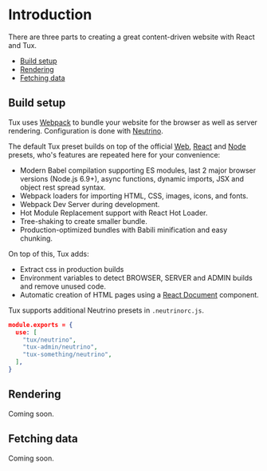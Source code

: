 # Introduction

There are three parts to creating a great content-driven website with React and Tux.

* [Build setup](#build-setup)
* [Rendering](#rendering)
* [Fetching data](#fetching-data)

## Build setup

Tux uses [Webpack](https://webpack.js.org/) to bundle your website for the browser as well as server rendering. Configuration is done with [Neutrino](https://neutrino.js.org/).

The default Tux preset builds on top of the official [Web](https://neutrino.js.org/presets/neutrino-preset-web/), [React](https://neutrino.js.org/presets/neutrino-preset-react/) and [Node](https://neutrino.js.org/presets/neutrino-preset-node/) presets, who's features are repeated here for your convenience:

* Modern Babel compilation supporting ES modules, last 2 major browser versions \(Node.js 6.9+\), async functions, dynamic imports, JSX and object rest spread syntax.
* Webpack loaders for importing HTML, CSS, images, icons, and fonts.
* Webpack Dev Server during development.
* Hot Module Replacement support with React Hot Loader.
* Tree-shaking to create smaller bundle.
* Production-optimized bundles with Babili minification and easy chunking.

On top of this, Tux adds:

* Extract css in production builds
* Environment variables to detect BROWSER, SERVER and ADMIN builds and remove unused code.
* Automatic creation of HTML pages using a [React Document](https://www.npmjs.com/package/react-document) component.

Tux supports additional Neutrino presets in `.neutrinorc.js`.

```json
module.exports = {
  use: [
    "tux/neutrino",
    "tux-admin/neutrino",
    "tux-something/neutrino",
  ],
}
```

## Rendering

Coming soon.

## Fetching data

Coming soon.

